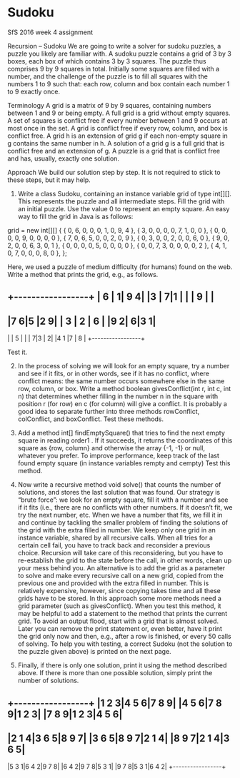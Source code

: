 # Sudoku
SfS 2016 week 4 assignment

Recursion – Sudoku
We are going to write a solver for sudoku puzzles, a puzzle you likely are familiar with. A sudoku puzzle
contains a grid of 3 by 3 boxes, each box of which contains 3 by 3 squares. The puzzle thus comprises 9
by 9 squares in total. Initially some squares are filled with a number, and the challenge of the puzzle is to
fill all squares with the numbers 1 to 9 such that: each row, column and box contain each number 1 to 9
exactly once.

Terminology
A grid is a matrix of 9 by 9 squares, containing numbers between 1 and 9 or being empty. A full grid is a
grid without empty squares.
A set of squares is conflict free if every number between 1 and 9 occurs at most once in the set. A grid is
conflict free if every row, column, and box is conflict free.
A grid h is an extension of grid g if each non-empty square in g contains the same number in h.
A solution of a grid g is a full grid that is conflict free and an extension of g.
A puzzle is a grid that is conflict free and has, usually, exactly one solution.

Approach
We build our solution step by step. It is not required to stick to these steps, but it may help.
1. Write a class Sudoku, containing an instance variable grid of type int[][]. This represents the
puzzle and all intermediate steps. Fill the grid with an initial puzzle. Use the value 0 to represent an
empty square. An easy way to fill the grid in Java is as follows:

grid = new int[][] {
{ 0, 6, 0, 0, 0, 1, 0, 9, 4 },
{ 3, 0, 0, 0, 0, 7, 1, 0, 0 },
{ 0, 0, 0, 0, 9, 0, 0, 0, 0 },
{ 7, 0, 6, 5, 0, 0, 2, 0, 9 },
{ 0, 3, 0, 0, 2, 0, 0, 6, 0 },
{ 9, 0, 2, 0, 0, 6, 3, 0, 1 },
{ 0, 0, 0, 0, 5, 0, 0, 0, 0 },
{ 0, 0, 7, 3, 0, 0, 0, 0, 2 },
{ 4, 1, 0, 7, 0, 0, 0, 8, 0 },
};

Here, we used a puzzle of medium difficulty (for humans) found on the web. Write a method that
prints the grid, e.g., as follows.

+-----------------+
| 6 | 1| 9 4|
|3 | 7|1 |
| | 9 | |
-------------------
|7 6|5 |2 9|
| 3 | 2 | 6 |
|9 2| 6|3 1|
-------------------
| | 5 | |
| 7|3 | 2|
|4 1 |7 | 8 |
+-----------------+

Test it.

2. In the process of solving we will look for an empty square, try a number and see if it fits, or in
other words, see if it has no conflict, where conflict means: the same number occurs somewhere else
in the same row, column, or box. Write a method boolean givesConflict(int r, int c,
int n) that determines whether filling in the number n in the square with position r (for row) en
c (for column) will give a conflict. It is probably a good idea to separate further into three methods
rowConflict, colConflict, and boxConflict. Test these methods.

3. Add a method int[] findEmptySquare() that tries to find the next empty square in reading
order1
. If it succeeds, it returns the coordinates of this square as {row, column} and otherwise the
array {-1, -1} or null, whatever you prefer.
To improve performance, keep track of the last found empty square (in instance variables rempty
and cempty)
Test this method.

4. Now write a recursive method void solve() that counts the number of solutions, and stores the
last solution that was found.
Our strategy is “brute force”: we look for an empty square, fill it with a number and see if it fits (i.e.,
there are no conflicts with other numbers. If it doesn’t fit, we try the next number, etc. When we have
a number that fits, we fill it in and continue by tackling the smaller problem of finding the solutions
of the grid with the extra filled in number.
We keep only one grid in an instance variable, shared by all recursive calls. When all tries for a
certain cell fail, you have to track back and reconsider a previous choice. Recursion will take care
of this reconsidering, but you have to re-establish the grid to the state before the call, in other words,
clean up your mess behind you.
An alternative is to add the grid as a parameter to solve and make every recursive call on a new
grid, copied from the previous one and provided with the extra filled in number. This is relatively
expensive, however, since copying takes time and all these grids have to be stored. In this approach
some more methods need a grid parameter (such as givesConflict).
When you test this method, it may be helpful to add a statement to the method that prints the current
grid. To avoid an output flood, start with a grid that is almost solved. Later you can remove the print
statement or, even better, have it print the grid only now and then, e.g., after a row is finished, or
every 50 calls of solving. To help you with testing, a correct Sudoku (not the solution to the puzzle
given above) is printed on the next page.

5. Finally, if there is only one solution, print it using the method described above. If there is more than
one possible solution, simply print the number of solutions.


+-----------------+
|1 2 3|4 5 6|7 8 9|
|4 5 6|7 8 9|1 2 3|
|7 8 9|1 2 3|4 5 6|
-------------------
|2 1 4|3 6 5|8 9 7|
|3 6 5|8 9 7|2 1 4|
|8 9 7|2 1 4|3 6 5|
-------------------
|5 3 1|6 4 2|9 7 8|
|6 4 2|9 7 8|5 3 1|
|9 7 8|5 3 1|6 4 2|
+-----------------+
